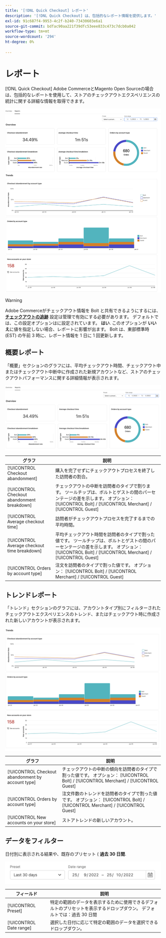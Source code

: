 ```yaml
---
title: '[!DNL Quick Checkout] レポート'
description: '[!DNL Quick Checkout] は、包括的なレポート情報を提供します。'
exl-id: 91c687f4-9953-4c2f-b240-73430603e6a1
source-git-commit: bdfac90aa221f39dfc53eee833c473c7dcb0a042
workflow-type: tm+mt
source-wordcount: '294'
ht-degree: 0%

---
```


# レポート

[!DNL Quick Checkout] Adobe CommerceとMagento Open Sourceの場合は、包括的なレポートを使用して、ストアのチェックアウトエクスペリエンスの統計に関する詳細な情報を取得できます。

![レポート表示](assets/reports-view-big-checkout.png)

>[!WARNING]
>
> Adobe Commerceがチェックアウト情報を Bolt と共有できるようにするには、 [**チェックアウトの追跡**](../quick-checkout/settings-quick-checkout.md)  設定は管理で有効にする必要があります。 デフォルトでは、この設定オプションはに設定されています。 **はい**. このオプションが **いいえ**&#x200B;に値を指定しない場合、レポートに影響が出ます。 Bolt は、東部標準時 (EST) の午前 3 時に、レポート情報を 1 日に 1 回更新します。

## 概要レポート

「概要」セクションのグラフには、平均チェックアウト時間、チェックアウト中またはチェックアウト中断中に作成された新規アカウントなど、ストアのチェックアウトパフォーマンスに関する詳細情報が表示されます。

![レポートの概要](assets/overview-report-checkout.png)

| グラフ | 説明 |
|---|---|
| [!UICONTROL Checkout abandonment] | 購入を完了せずにチェックアウトプロセスを終了した訪問者の割合。 |
| [!UICONTROL Checkout abandonment breakdown] | チェックアウトの中断を訪問者のタイプで割ります。 ツールチップは、ボルトとゲストの間のパーセンテージの差を示します。 オプション： [!UICONTROL Bolt] / [!UICONTROL Merchant] / [!UICONTROL Guest] |
| [!UICONTROL Average checkout time] | 訪問者がチェックアウトプロセスを完了するまでの平均時間。 |
| [!UICONTROL Average checkout time breakdown] | 平均チェックアウト時間を訪問者のタイプで割った値です。 ツールチップは、ボルトとゲストの間のパーセンテージの差を示します。 オプション： [!UICONTROL Bolt] / [!UICONTROL Merchant] / [!UICONTROL Guest] |
| [!UICONTROL Orders by account type] | 注文を訪問者のタイプで割った値です。 オプション： [!UICONTROL Bolt] / [!UICONTROL Merchant] / [!UICONTROL Guest] |

## トレンドレポート

「トレンド」セクションのグラフには、アカウントタイプ別にフィルターされたチェックアウトエクスペリエンスのトレンド、またはチェックアウト時に作成された新しいアカウントが表示されます。

![レポートのトレンド](assets/trends-report-checkout.png)

| グラフ | 説明 |
|---|---|
| [!UICONTROL Checkout abandonment by account type] | チェックアウトの中断の傾向を訪問者のタイプで割った値です。 オプション： [!UICONTROL Bolt] / [!UICONTROL Merchant] / [!UICONTROL Guest] |
| [!UICONTROL Orders by account type] | 注文件数のトレンドを訪問者のタイプで割った値です。 オプション： [!UICONTROL Bolt] / [!UICONTROL Merchant] / [!UICONTROL Guest] |
| [!UICONTROL New accounts on your store] | ストアトレンドの新しいアカウント。 |

## データをフィルター

日付別に表示される結果や、既存のプリセット ( **過去 30 日間**.

![フィルター表示](assets/filter-view.png)

| フィールド | 説明 |
|---|---|
| [!UICONTROL Preset] | 特定の範囲のデータを表示するために使用できるデフォルトのプリセットを表示するドロップダウン。 デフォルトでは：過去 30 日間 |
| [!UICONTROL Date range] | 選択した日付に応じて特定の範囲のデータを選択できるドロップダウン。 |
